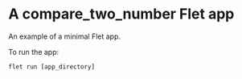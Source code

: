 # A compare_two_number Flet app

An example of a minimal Flet app.

To run the app:

```
flet run [app_directory]
```